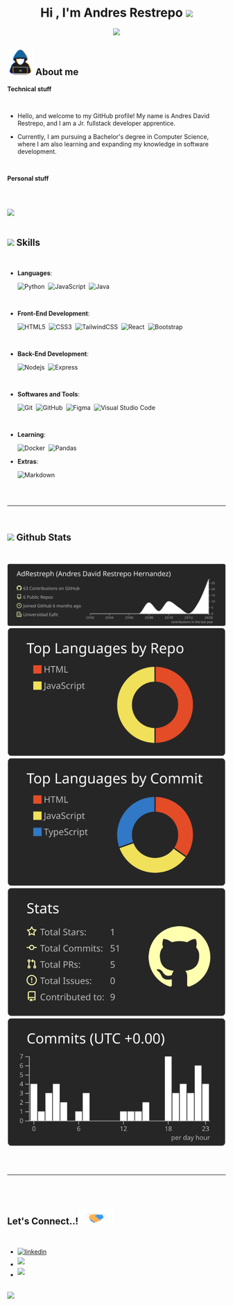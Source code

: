 <h1 align="center"><b>Hi , I'm Andres Restrepo </b><img src="https://media.giphy.com/media/hvRJCLFzcasrR4ia7z/giphy.gif" width="40"></h1>

<p align="center">
  <img src="https://readme-typing-svg.herokuapp.com?font=Quicksand&pause=1000&color=F76262&center=true&random=false&width=435&lines=Systems+engineering+student%2C;Jr.+Fullstack+developer+apprentice%2C;Passionate+about+IA%2C;Aimed+at+data+scientists...">
</p>

## <picture><img src = "./assets/mdImages/about_me.gif" width = 60px></picture> **About me**



**Technical stuff**

<br>

- Hello, and welcome to my GitHub profile! My name is Andres David Restrepo, and I am a Jr. fullstack developer apprentice.

- Currently, I am pursuing a Bachelor's degree in Computer Science, where I am also learning and expanding my knowledge in software development.

<br>

**Personal stuff**

<br>

<br>

<img src="https://user-images.githubusercontent.com/73097560/115834477-dbab4500-a447-11eb-908a-139a6edaec5c.gif"><br><br>

## <img src="https://media2.giphy.com/media/QssGEmpkyEOhBCb7e1/giphy.gif?cid=ecf05e47a0n3gi1bfqntqmob8g9aid1oyj2wr3ds3mg700bl&rid=giphy.gif" width ="25"><b> Skills</b>

<br>

<p align="center">

- **Languages**:

  ![Python](https://img.shields.io/badge/Python%20-%2314354C.svg?style=for-the-badge&logo=python&logoColor=white)&nbsp;
  ![JavaScript](https://img.shields.io/badge/JavaScript%20-%23F7DF1E.svg?style=for-the-badge&logo=javascript&logoColor=black)&nbsp;
  ![Java](https://img.shields.io/badge/Java-oracle?style=flat-square&logo=Oracle&logoColor=black&color=white)&nbsp;


<br>   
    
- **Front-End Development**:

  ![HTML5](https://img.shields.io/badge/HTML5%20-%23E34F26.svg?style=for-the-badge&logo=html5&logoColor=white)&nbsp;
  ![CSS3](https://img.shields.io/badge/CSS%20-%231572B6.svg?style=for-the-badge&logo=css3&logoColor=white)&nbsp;
  ![TailwindCSS](https://img.shields.io/badge/-Tailwind_CSS-38B2AC?style=for-the-badge&logo=tailwind-css&logoColor=white)&nbsp;
  ![React](https://img.shields.io/badge/React-white?style=for-the-badge&logo=React&logoColor=%23002e54&color=%238afdff)&nbsp;
  ![Bootstrap](https://img.shields.io/badge/BOOTSTRAP-white?style=for-the-badge&logo=Bootstrap&logoColor=%23ffffff&color=%237952B3)&nbsp;

<br>

- **Back-End Development**:

  ![Nodejs](https://img.shields.io/badge/NODE-white?style=for-the-badge&logo=Node.js&logoColor=%23ffffff&color=%23339933)&nbsp;
  ![Express](https://img.shields.io/badge/EXPRESS-white?style=for-the-badge&logo=Express&logoColor=%23000000)&nbsp;

<br>

- **Softwares and Tools**:

  ![Git](https://img.shields.io/badge/git-%23F05033.svg?style=for-the-badge&logo=git&logoColor=white)&nbsp;
  ![GitHub](https://img.shields.io/badge/github-%23121011.svg?style=for-the-badge&logo=github&logoColor=white)&nbsp;
  ![Figma](https://img.shields.io/badge/Figma-F24E1E?style=for-the-badge&logo=figma&logoColor=white)&nbsp;
  ![Visual Studio Code](https://img.shields.io/badge/VS%20Code-0078d7.svg?style=for-the-badge&logo=visual-studio-code&logoColor=white)&nbsp;

<br>

- **Learning**:

  ![Docker](https://img.shields.io/badge/DOCKER-white?style=for-the-badge&logo=Docker&logoColor=%23ffffff&color=%232496ED)&nbsp;
  ![Pandas](https://img.shields.io/badge/PANDAS-white?style=for-the-badge&logo=Pandas&logoColor=%23ffffff&color=%23150458)&nbsp;

</p>

- **Extras**:

  ![Markdown](https://img.shields.io/badge/markdown-%23000000.svg?style=for-the-badge&logo=markdown&logoColor=white)&nbsp;

</p>

<br>
<br>

---

<br>

## <img src="https://media.giphy.com/media/iY8CRBdQXODJSCERIr/giphy.gif" width="35"><b> Github Stats </b>

<br>

<div align="center">


[![](https://raw.githubusercontent.com/AdRestreph/Graphics-Stats/updates/profile-summary-card-output/apprentice/0-profile-details.svg)](https://github.com/vn7n24fzkq/github-profile-summary-cards)
[![](https://raw.githubusercontent.com/AdRestreph/Graphics-Stats/updates/profile-summary-card-output/apprentice/1-repos-per-language.svg)](https://github.com/vn7n24fzkq/github-profile-summary-cards) [![](https://raw.githubusercontent.com/AdRestreph/Graphics-Stats/updates/profile-summary-card-output/apprentice/2-most-commit-language.svg)](https://github.com/vn7n24fzkq/github-profile-summary-cards)
[![](https://raw.githubusercontent.com/AdRestreph/Graphics-Stats/updates/profile-summary-card-output/apprentice/3-stats.svg)](https://github.com/vn7n24fzkq/github-profile-summary-cards) [![](https://raw.githubusercontent.com/AdRestreph/Graphics-Stats/updates/profile-summary-card-output/apprentice/4-productive-time.svg)](https://github.com/vn7n24fzkq/github-profile-summary-cards)


</div>

<br>
<br>

---

<br>
<br>

## <b> Let's Connect..!</b><img src="./assets/mdImages/handshake.gif" width ="80">

<br>
<div align='left'>

<ul>

<li>
<a href="https://www.linkedin.com/in/andres-david-restrepo-hernandez-42402827a/" target="_blank">
  <img src="https://img.shields.io/badge/linkedin:  Andres Restrepo-%2300acee.svg?color=405DE6&style=for-the-badge&logo=linkedin&logoColor=white" alt=linkedin style="margin-bottom: 5px;"/>
</a>
</li>

<li>
<a href="mailto:andresdavid1313@gmail.com" target="_blank">
<img src="https://img.shields.io/badge/Outlook:  Adrestreph-%23EA4335.svg?style=for-the-badge&logo=microsoftoutlook&logoColor=white&color=%230078D4" t=mail style="margin-bottom: 5px;" />
</a>
</li>

<li>
<a href="mailto:andresdavid1313@gmail.com" target="_blank">
<img src="https://img.shields.io/badge/gmail:  Andres Restrepo-%23EA4335.svg?style=for-the-badge&logo=gmail&logoColor=white" t=mail style="margin-bottom: 5px;" />
</a>
</li>

</ul>
</div>

<br>
<img src="https://user-images.githubusercontent.com/73097560/115834477-dbab4500-a447-11eb-908a-139a6edaec5c.gif">
<br>
<br>
<br>

<div align='center'>



</div>
<br>
<br>

